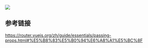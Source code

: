 ![](https://img2018.cnblogs.com/blog/754332/201908/754332-20190811150308449-231768484.png)

## 参考链接
https://router.vuejs.org/zh/guide/essentials/passing-props.html#%E5%B8%83%E5%B0%94%E6%A8%A1%E5%BC%8F